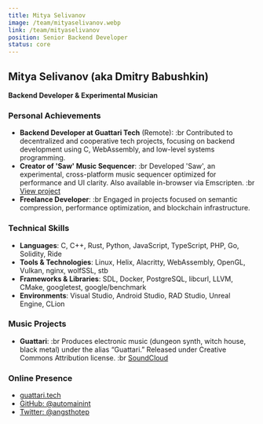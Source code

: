 ```yaml
---
title: Mitya Selivanov
image: /team/mityaselivanov.webp
link: /team/mityaselivanov
position: Senior Backend Developer
status: core
---
```


## Mitya Selivanov (aka Dmitry Babushkin)

**Backend Developer & Experimental Musician**

### Personal Achievements

- **Backend Developer at Guattari Tech** (Remote): :br Contributed to decentralized and cooperative tech projects, focusing on backend development using C, WebAssembly, and low-level systems programming.
- **Creator of 'Saw' Music Sequencer**: :br Developed 'Saw', an experimental, cross-platform music sequencer optimized for performance and UI clarity. Also available in-browser via Emscripten. :br [View project](https://handmade.network/p/432/saw)
- **Freelance Developer**: :br Engaged in projects focused on semantic compression, performance optimization, and blockchain infrastructure.

### Technical Skills

- **Languages**: C, C++, Rust, Python, JavaScript, TypeScript, PHP, Go, Solidity, Ride
- **Tools & Technologies**: Linux, Helix, Alacritty, WebAssembly, OpenGL, Vulkan, nginx, wolfSSL, stb
- **Frameworks & Libraries**: SDL, Docker, PostgreSQL, libcurl, LLVM, CMake, googletest, google/benchmark
- **Environments**: Visual Studio, Android Studio, RAD Studio, Unreal Engine, CLion

### Music Projects

- **Guattari**: :br Produces electronic music (dungeon synth, witch house, black metal) under the alias “Guattari.” Released under Creative Commons Attribution license. :br [SoundCloud](https://soundcloud.com/angsthotep)

### Online Presence

- [guattari.tech](https://guattari.tech)
- [GitHub: @automainint](https://github.com/automainint)
- [Twitter: @angsthotep](https://twitter.com/angsthotep)
